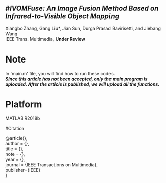 
#***IVOMFuse: An Image Fusion Method Based on Infrared-to-Visible Object Mapping***  
---
Xiangbo Zhang, Gang Liu*, Jian Sun, Durga Prasad Bavirisetti, and Jiebang Wang  
IEEE Trans. Multimedia, **Under Review**
# Note

In 'main.m' file, you will find how to run these codes.  
***Since this article has not been accepted, only the main program is uploaded. After the article is published, we will upload all the functions.***
# Platform

MATLAB R2018b

#Citation

@article{},  
 author = {},  
 title = {},  
 note = {},  
 year = {},  
 journal = {IEEE Transactions on Multimedia},  
 publisher={IEEE}  
}
